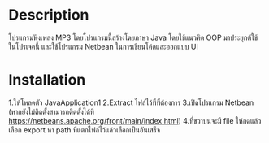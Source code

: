 # Description
โปรแกรมฟังเพลง MP3 โดยโปรแกรมนี้สร้างโดยภาษา Java โดยใช้แนวคิด OOP มาประยุกต์ใช้ในโปรเจคนี้
และใช้โปรแกรม Netbean ในการเขียนโค้ดและออกแบบ UI

# Installation
1.ให้โหลดตัว JavaApplication1
2.Extract ไฟล์ไว้ที่ที่ต้องการ
3.เปิดโปรแกรม Netbean (หากยังไม่ติดตั้งสามารถติดตั้งได้ที่ https://netbeans.apache.org/front/main/index.html)
4.ที่ขวาบนจะมี file ให้กดแล้วเลือก export หา path ที่แตกไฟล์ไว้แล้วเลือกเป็นอันเสร็จ
